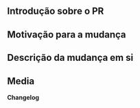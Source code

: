 <!-- ATENÇÃO!!
Temporariamente não estaremos aceitando PRs para o branch principal, pendente a
nossa mudança de upstream pro EE / Deep Station.
Fale conosco no nosso discord para mais detalhes dsc.gg/pirata

Existe um plano de ter um branch secundário sem ser estilo Nyano baseado em
Goobstation, mas o que está certo é o EE / Deep Station.
-->

<!-- Caro contribuidor
O uso de Pull Requests para contribuir com o Pirata é opcional. Caso você prefira,
discuta diretamente a sua alteração consoco via mensagens em outro local e nos informe
um URL do seu repositório para que possamos analisar as mudanças.

Caso você opte por fazer um pull request, por favor siga o template.

Sinta-se livre para entrar em contato conosco diretamente ou mandar "pings"
para discutir essas mudanças.

Obrigado pela intenção de contribuir!
- rber
-->

<!--
Para contribuir para o pirata, é necessário fazê-lo sob os termos da licença AGPL.

Essa restrição se aplica a todos os contribuidores.

A AGPL é uma licença do tipo GPL (General Public License) voltada para preservar
os direitos de usuários de serviços da internet, isto é, programas executados
em computadores de terceiros com os quais usuários interagem remotamente,
cubrindo uma lacuna existente na licença GPL, voltada para
uso em software utilizado localmente.

É uma licença de software livre do tipo copyleft. Para mais detalhes leia aqui

O Que é Copyleft? (em português)

https://www.gnu.org/licenses/copyleft.pt-br.html

Por que a Affero Affero GPL?

https://www.gnu.org/licenses/why-affero-gpl.pt-br.html

Essa parte se aplica apenas a contribuiçòes algorítimicas. Para os assets de
áudio e sprites, aceitamos quaisquer licenças CC sem as cláusulas NC ou ND, assim
como arte entregue ao domínio público, e sugerimos esse guia para escolher uma:

https://chooser-beta.creativecommons.org/

Recomendamos que vocês se informem sobre essas questões pois essas licençás geralmente 
são irrevogáveis.
-->

## Introdução sobre o PR
<!-- Explique por alto do que se trata, especialmente pra facilitar a
     triagem do PR sem precisar ler o diff ou mesmo a descrição inteira -->

## Motivação para a mudança
<!-- Explique brevemente o que te levou a fazer esse PR. -->

## Descrição da mudança em si
<!-- Duas perguntas aqui são relevantes, o que foi feito especificamente com
algum detalhe, e como foi feito.

Geralmente um PR mais complicado requer mais explicação do que um simples, mas
por favor explique claramente mesmo que a mudança seja pequena e você já tenha
passado vários PRs.
-->

## Media
<!-- 
Prints, vídeos e outros materiais relevantes para explicar ou demonstrar o funcionamento da sua alteração.
-->

**Changelog**
<!-- Como você deseja ser creditado no changelog do pirata, nickname, o seu nome, o que for. Ainda não decidimos que bot usar pra isso, portanto ainda estamos criando as entradas manualmente.
Lembrando que nem toda alteração acaba aparecendo no changelog, mas a autoria de vocês será sempre respeitada.
Em brve vamos criar uma lista completa de contribuidores para mostrar junto com a do upstream já existente.
-->

